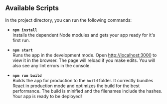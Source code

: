 ## Available Scripts

In the project directory, you can run the following commands:

- **`npm install`**<br>
  Installs the dependent Node modules and gets your app ready for it's first run.

- **`npm start`**<br>
  Runs the app in the development mode. Open [http://localhost:3000](http://localhost:3000) to view it in the browser. The page will reload if you make edits. You will also see any lint errors in the console.

- **`npm run build`**<br>
  Builds the app for production to the `build` folder. It correctly bundles React in production mode and optimizes the build for the best performance. The build is minified and the filenames include the hashes. Your app is ready to be deployed!
